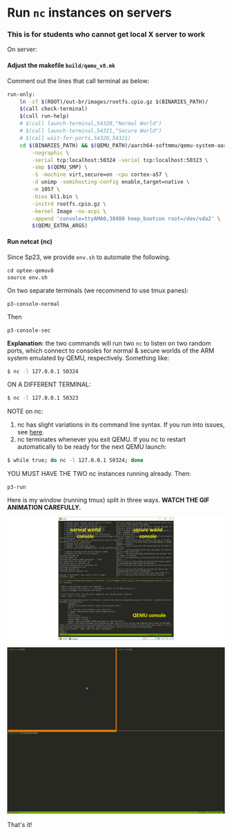 # Run `nc` instances on servers

### This is for students who cannot get local X server to work

On server: 

#### Adjust the makefile  `build/qemu_v8.mk`

Comment out the lines that call terminal as below: 

```bash
run-only:
	ln -sf $(ROOT)/out-br/images/rootfs.cpio.gz $(BINARIES_PATH)/
	$(call check-terminal)
	$(call run-help)
	# $(call launch-terminal,54320,"Normal World")
	# $(call launch-terminal,54321,"Secure World")
	# $(call wait-for-ports,54320,54321)
	cd $(BINARIES_PATH) && $(QEMU_PATH)/aarch64-softmmu/qemu-system-aarch64 \
		-nographic \
		-serial tcp:localhost:50324 -serial tcp:localhost:50323 \
		-smp $(QEMU_SMP) \
		-S -machine virt,secure=on -cpu cortex-a57 \
		-d unimp -semihosting-config enable,target=native \
		-m 1057 \
		-bios bl1.bin \
		-initrd rootfs.cpio.gz \
		-kernel Image -no-acpi \
		-append 'console=ttyAMA0,38400 keep_bootcon root=/dev/vda2' \
		$(QEMU_EXTRA_ARGS)
```

#### Run netcat (nc)

Since Sp23, we provide `env.sh` to automate the following. 

```
cd optee-qemuv8
source env.sh
```

On two separate terminals (we recommend to use tmux panes): 

```
p3-console-normal
```
Then 
```
p3-console-sec
```

**Explanation**: the two commands will run two `nc` to listen on two random ports, which connect to consoles for normal & secure worlds of the ARM system emulated by QEMU, respectively. Something like: 

```bash
$ nc -l 127.0.0.1 50324
```

ON A DIFFERENT TERMINAL: 

```bash
$ nc -l 127.0.0.1 50323
```

NOTE on nc: 

1. nc has slight variations in its command line syntax. If you run into issues, see [here](https://serverfault.com/questions/512333/how-can-i-configure-netcat-or-some-other-stock-linux-utility-to-listen-on-a-sp). 
1. nc terminates whenever you exit QEMU. If you nc to restart automatically to be ready for the next QEMU launch:

```bash
$ while true; do nc -l 127.0.0.1 50324; done
```

YOU MUST HAVE THE TWO nc instances running already. Then: 

```
p3-run
```

Here is my window (running tmux) split in three ways. **WATCH THE GIF ANIMATION CAREFULLY.**

![](qemu.png)

![](dev.gif)

That's it!

